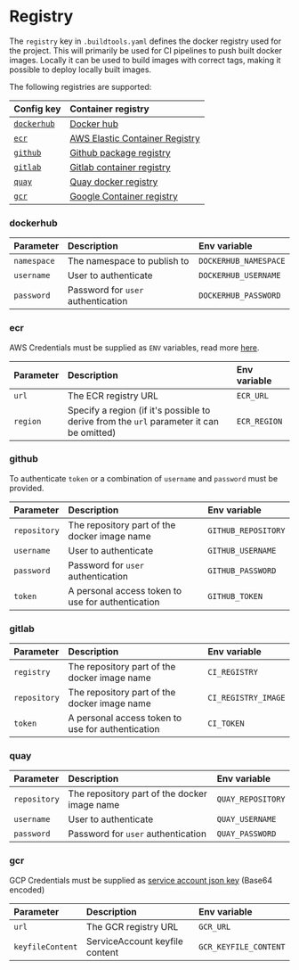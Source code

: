 # Registry

The `registry` key in `.buildtools.yaml` defines the docker registry used for the project. This will primarily be used for CI pipelines to push built docker images.
Locally it can be used to build images with correct tags, making it possible to deploy locally built images.

The following registries are supported:

| Config key| Container registry    |
| :------------- | :--------------------- |
| [`dockerhub`](#dockerhub) | [Docker hub](https://hub.docker.com/) |
| [`ecr`](#ecr) | [AWS Elastic Container Registry](https://docs.aws.amazon.com/ecr/index.html)  |
| [`github`](#github) | [Github package registry](https://help.github.com/en/github/managing-packages-with-github-package-registry/about-github-package-registry) |
| [`gitlab`](#gitlab) | [Gitlab container registry](https://docs.gitlab.com/ee/user/packages/container_registry/) |
| [`quay`](#quay) | [Quay docker registry](https://docs.quay.io/) |
| [`gcr`](#gcr) | [Google Container registry](https://cloud.google.com/container-registry) |

### dockerhub

| Parameter         | Description                          | Env variable           |
| :---------------- | :----------------------------------- | :--------------------- |
| `namespace`       |  The namespace to publish to         | `DOCKERHUB_NAMESPACE`  |
| `username`        |  User to authenticate                | `DOCKERHUB_USERNAME`   |
| `password`        |  Password for `user` authentication  | `DOCKERHUB_PASSWORD`   |

### ecr

AWS Credentials must be supplied as `ENV` variables, read more [here](https://docs.aws.amazon.com/cli/latest/userguide/cli-configure-files.html).

| Parameter | Description                                                                                | Env variable           |
| :-------- | :----------------------------------------------------------------------------------------- | :--------------------- |
| `url`     | The ECR registry URL                                                                       | `ECR_URL`              |
| `region`  | Specify a region (if it's possible to derive from the `url` parameter it can be omitted)   | `ECR_REGION`           | 

### github

To authenticate `token` or a combination of `username` and `password` must be provided.

| Parameter       | Description                                          | Env variable             |
| :-------------- | :--------------------------------------------------- | :----------------------- |
| `repository`    | The repository part of the docker image name         | `GITHUB_REPOSITORY`      |
| `username`      | User to authenticate                                 | `GITHUB_USERNAME`        |
| `password`      | Password for `user` authentication                   | `GITHUB_PASSWORD`        |
| `token`         | A personal access token to use for authentication    | `GITHUB_TOKEN`           |


### gitlab


| Parameter        | Description                                          | Env variable            |
| :--------------- | :--------------------------------------------------- | :---------------------- |
| `registry`       | The repository part of the docker image name         | `CI_REGISTRY`           |
| `repository`     | The repository part of the docker image name         | `CI_REGISTRY_IMAGE`     |
| `token`          | A personal access token to use for authentication    | `CI_TOKEN`              |

### quay


| Parameter       | Description                                          | Env variable         |
| :-------------- | :--------------------------------------------------- | :------------------- |
| `repository`    | The repository part of the docker image name         | `QUAY_REPOSITORY`    |
| `username`      | User to authenticate                                 | `QUAY_USERNAME`      |
| `password`      | Password for `user` authentication                   | `QUAY_PASSWORD`      |

### gcr

GCP Credentials must be supplied as [service account json key](https://cloud.google.com/container-registry/docs/advanced-authentication#json-key) (Base64 encoded)

| Parameter         | Description                       | Env variable           |
| :---------------- | :-------------------------------- | :--------------------- |
| `url`             | The GCR registry URL              | `GCR_URL`              |
| `keyfileContent`  | ServiceAccount keyfile content    | `GCR_KEYFILE_CONTENT`  | 
